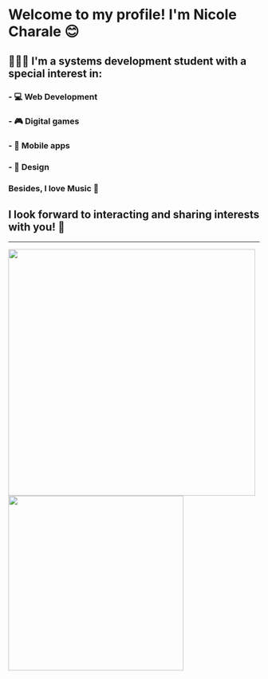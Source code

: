 # Welcome to my profile! I'm Nicole Charale 😊

## 👩🏻‍💻 I'm a **systems development student** with a special interest in:

### - 💻 Web Development
### - 🎮 Digital games
### - 📱 Mobile apps
### - 🎨 Design

### Besides, I love **Music** 🎵

## I look forward to interacting and sharing interests with you! 💙

<hr />

<img width="495em" src="https://github-readme-stats.vercel.app/api?username=nicolecharale&count_private=true&show_icons=true&title_color=F781D8&icon_color=04B4AE&bg_color=0B173B&text_color=58ACFA&border_color=58ACFA"/>
<img width="351em" src="https://github-readme-stats.vercel.app/api/top-langs/?username=nicolecharale&layout=compact&title_color=F781D8&bg_color=0B173B&border_color=58ACFA&text_color=58ACFA"/>






